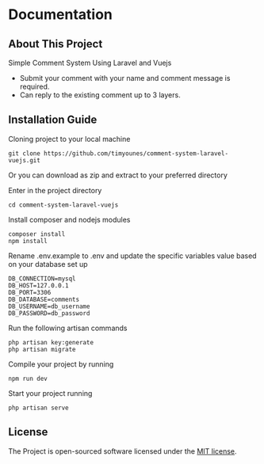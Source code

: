 # Documentation

## About This Project

Simple Comment System Using Laravel and Vuejs

- Submit your comment with your name and comment message is required.
- Can reply to the existing comment up to 3 layers.

## Installation Guide

Cloning project to your local machine
```
git clone https://github.com/timyounes/comment-system-laravel-vuejs.git
```
Or you can download as zip and extract to your preferred directory

Enter in the project directory
```
cd comment-system-laravel-vuejs
```

Install composer and nodejs modules
```
composer install
npm install
```
Rename .env.example to .env and update the specific variables value based on your database set up
```
DB_CONNECTION=mysql
DB_HOST=127.0.0.1
DB_PORT=3306
DB_DATABASE=comments
DB_USERNAME=db_username
DB_PASSWORD=db_password
```

Run the following artisan commands
```
php artisan key:generate
php artisan migrate
```

Compile your project by running
```
npm run dev
```

Start your project running
```
php artisan serve
```
## License

The Project is open-sourced software licensed under the [MIT license](https://opensource.org/licenses/MIT).
